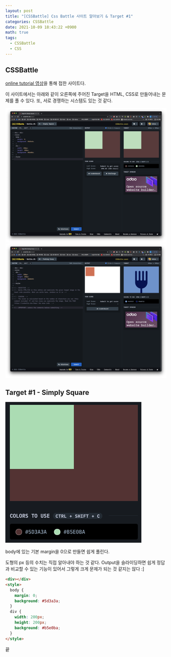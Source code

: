 ```yaml
---
layout: post
title: "[CSSBattle] Css Battle 사이트 알아보기 & Target #1"
categories: CSSBattle
date: 2021-10-09 18:43:22 +0900
math: true
tags:
  - CSSBattle
  - CSS
---
```


## CSSBattle

[online tutorial 영상](https://www.youtube.com/watch?v=kFkYwpKedts)을 통해 접한 사이트다.

이 사이트에서는 아래와 같이 오른쪽에 주어진 Target을 HTML, CSS로 만들어내는 문제를 풀 수 있다. 또, 서로 경쟁하는 시스템도 있는 것 같다.

<img src="/assets/img/posts/2021-10-09/css-battle-01/1.png" alt="예시 1">

<img src="/assets/img/posts/2021-10-09/css-battle-01/2.png" alt="예시 2">

## Target #1 - Simply Square

<img src="/assets/img/posts/2021-10-09/css-battle-01/3.png" alt="문제" class="w-50">

body에 있는 기본 margin을 0으로 만들면 쉽게 풀린다. 

도형의 px 등의 수치는 직접 알아내야 하는 것 같다.
Output을 슬라이딩하면 쉽게 정답과 비교할 수 있는 기능이 있어서 그렇게 크게 문제가 되는 것 같지는 않다 :]

```html
<div></div>
<style>
  body {
    margin: 0;
    background: #5d3a3a;
  }
  div {
    width: 200px;
    height: 200px;
    background: #b5e0ba;
  }
</style>
```
끝
